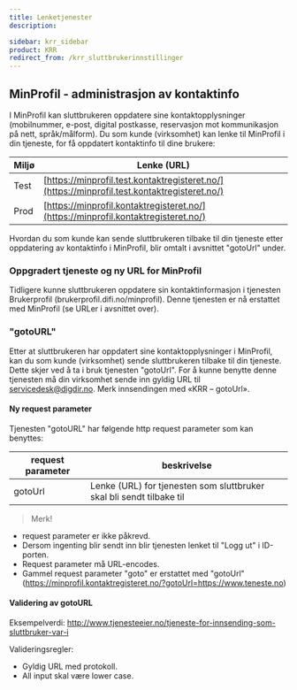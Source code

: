 ```yaml
---
title: Lenketjenester
description: 

sidebar: krr_sidebar
product: KRR
redirect_from: /krr_sluttbrukerinnstillinger
---
```



## MinProfil - administrasjon av kontaktinfo 

I MinProfil kan sluttbrukeren oppdatere sine kontaktopplysninger (mobilnummer, e-post, digital postkasse, reservasjon mot kommunikasjon på nett, språk/målform). Du som kunde (virksomhet) kan lenke til MinProfil i din tjeneste, for få oppdatert kontaktinfo til dine brukere:

| Miljø | Lenke (URL) |
|-|-|
| Test | [https://minprofil.test.kontaktregisteret.no/](https://minprofil.test.kontaktregisteret.no/) |
| Prod | [https://minprofil.kontaktregisteret.no/](https://minprofil.kontaktregisteret.no/) |

Hvordan du som kunde kan sende sluttbrukeren tilbake til din tjeneste etter oppdatering av kontaktinfo i MinProfil, blir omtalt i avsnittet "gotoUrl" under.


### Oppgradert tjeneste og ny URL for MinProfil

Tidligere kunne sluttbrukeren oppdatere sin kontaktinformasjon i tjenesten Brukerprofil (brukerprofil.difi.no/minprofil). Denne tjenesten er nå erstattet med MinProfil (se URLer i avsnittet over). 


### "gotoURL"

Etter at sluttbrukeren har oppdatert sine kontaktopplysninger i MinProfil, kan du som kunde (virksomhet) sende sluttbrukeren tilbake til din tjeneste. Dette skjer ved å ta i bruk tjenesten "gotoUrl". For å kunne benytte denne tjenesten må din virksomhet sende inn gyldig URL til servicedesk@digdir.no. Merk innsendingen med «KRR – gotoUrl». 


#### Ny request parameter

Tjenesten "gotoURL" har følgende http request parameter som kan benyttes:

| request parameter | beskrivelse |
|-|-|
| gotoUrl | Lenke (URL) for tjenesten som sluttbruker skal bli sendt tilbake til |

> Merk! 
- request parameter er ikke påkrevd.
- Dersom ingenting blir sendt inn blir tjenesten lenket til "Logg ut" i ID-porten. 
- Request parameter må URL-encodes.
- Gammel request parameter "goto" er erstattet med "gotoUrl" (https://minprofil.kontaktregisteret.no/?gotoUrl=https://www.teneste.no)


#### Validering av gotoURL

Eksempelverdi: http://www.tjenesteeier.no/tjeneste-for-innsending-som-sluttbruker-var-i

Valideringsregler:
- Gyldig URL med protokoll.
- All input skal være lower case. 
